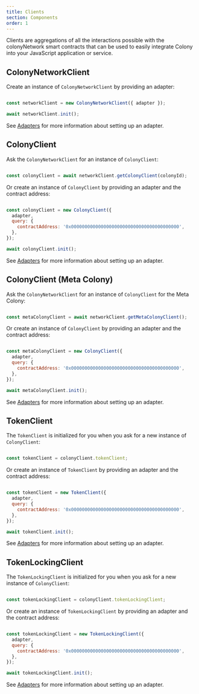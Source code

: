 ```yaml
---
title: Clients
section: Components
order: 1
---
```


Clients are aggregations of all the interactions possible with the colonyNetwork smart contracts that can be used to easily integrate Colony into your JavaScript application or service.

## ColonyNetworkClient

Create an instance of `ColonyNetworkClient` by providing an adapter:

```js

const networkClient = new ColonyNetworkClient({ adapter });

await networkClient.init();

```

See [Adapters](/colonyjs/components-adapters) for more information about setting up an adapter.

## ColonyClient

Ask the `ColonyNetworkClient` for an instance of `ColonyClient`:

```js

const colonyClient = await networkClient.getColonyClient(colonyId);

```

Or create an instance of `ColonyClient` by providing an adapter and the contract address:

```js

const colonyClient = new ColonyClient({
  adapter,
  query: {
    contractAddress: '0x0000000000000000000000000000000000000000',
  },
});

await colonyClient.init();

```

See [Adapters](/colonyjs/components-adapters) for more information about setting up an adapter.

## ColonyClient (Meta Colony)

Ask the `ColonyNetworkClient` for an instance of `ColonyClient` for the Meta Colony:

```js

const metaColonyClient = await networkClient.getMetaColonyClient();

```

Or create an instance of `ColonyClient` by providing an adapter and the contract address:

```js

const metaColonyClient = new ColonyClient({
  adapter,
  query: {
    contractAddress: '0x0000000000000000000000000000000000000000',
  },
});

await metaColonyClient.init();

```

See [Adapters](/colonyjs/components-adapters) for more information about setting up an adapter.

## TokenClient

The `TokenClient` is initialized for you when you ask for a new instance of `ColonyClient`:

```js

const tokenClient = colonyClient.tokenClient;

```

Or create an instance of `TokenClient` by providing an adapter and the contract address:

```js

const tokenClient = new TokenClient({
  adapter,
  query: {
    contractAddress: '0x0000000000000000000000000000000000000000',
  },
});

await tokenClient.init();

```

See [Adapters](/colonyjs/components-adapters) for more information about setting up an adapter.

## TokenLockingClient

The `TokenLockingClient` is initialized for you when you ask for a new instance of `ColonyClient`:

```js

const tokenLockingClient = colonyClient.tokenLockingClient;

```

Or create an instance of `TokenLockingClient` by providing an adapter and the contract address:

```js

const tokenLockingClient = new TokenLockingClient({
  adapter,
  query: {
    contractAddress: '0x0000000000000000000000000000000000000000',
  },
});

await tokenLockingClient.init();

```

See [Adapters](/colonyjs/components-adapters) for more information about setting up an adapter.
